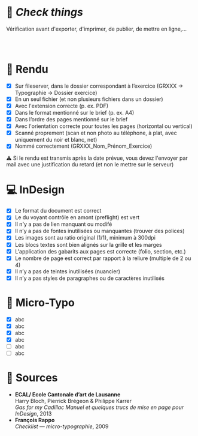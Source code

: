 # 📝 *Check things*
  Vérification avant d'exporter, d'imprimer, de publier, de mettre en ligne,…
### &nbsp;


# 📁 Rendu 

- [X] Sur fileserver, dans le dossier correspondant à l’exercice (GRXXX → Typographie → Dossier exercice)
- [X] En un seul fichier (et non plusieurs fichiers dans un dossier)
- [X] Avec l'extension correcte (p. ex. PDF)
- [X] Dans le format mentionné sur le brief (p. ex. A4)
- [X] Dans l’ordre des pages mentionné sur le brief
- [X] Avec l'orientation correcte pour toutes les pages (horizontal ou vertical)
- [X] Scanné proprement (scan et non photo au téléphone, à plat, avec uniquement du noir et blanc, net)
- [X] Nommé correctement (GRXXX_Nom_Prénom_Exercice)

⚠️ Si le rendu est transmis après la date prévue, vous devez l'envoyer par mail avec une justification du retard (et non le mettre sur le serveur)


# 💻 InDesign

- [X] Le format du document est correct
- [X] Le du voyant contrôle en amont (preflight) est vert
- [X] Il n'y a pas de lien manquant ou modifé
- [X] Il n’y a pas de fontes inutilisées ou manquantes (trouver des polices)
- [X] Les images sont au ratio original (1/1), minimum à 300dpi
- [X] Les blocs textes sont bien alignés sur la grille et les marges
- [X] L'application des gabarits aux pages est correcte (folio, section, etc.)
- [X] Le nombre de page est correct par rapport à la reliure (multiple de 2 ou 4)
- [X] Il n’y a pas de teintes inutilisées (nuancier)
- [X] Il n’y a pas styles de paragraphes ou de caractères inutilisés

# 🔎 Micro-Typo

- [X] abc
- [X] abc
- [X] abc
- [X] abc
- [ ] abc
- [ ] abc

<!---
# 💻 Digital

- [X] abc
- [X] abc
- [X] abc
- [X] abc
- [ ] abc
- [ ] abc

# 🌐 Web

- [X] abc
- [X] abc
- [X] abc
- [X] abc
- [ ] abc
- [ ] abc
--->

# 📎 Sources

- **ECAL/ Ecole Cantonale d’art de Lausanne**  
  Harry Bloch, Pierrick Brégeon & Philippe Karrer  
  *Gas for my Cadillac Manuel et quelques trucs de mise en page pour InDesign*, 2013
- **François Rappo**  
  *Checklist — micro-typographie*, 2009
